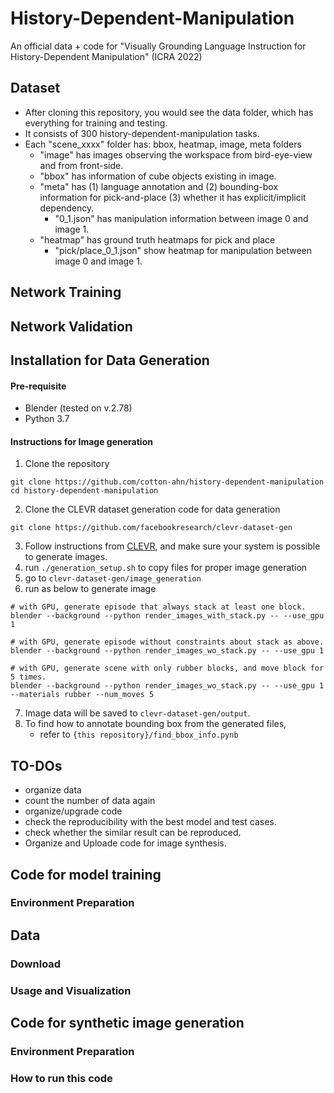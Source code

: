 # History-Dependent-Manipulation
An official data + code for "Visually Grounding Language Instruction for History-Dependent Manipulation" (ICRA 2022)

## Dataset
- After cloning this repository, you would see the data folder, which has everything for training and testing.
- It consists of 300 history-dependent-manipulation tasks.
- Each "scene_xxxx" folder has: bbox, heatmap, image, meta folders
    - "image" has images observing the workspace from bird-eye-view and from front-side.
    - "bbox" has information of cube objects existing in image.
    - "meta" has (1) language annotation and (2) bounding-box information for pick-and-place (3) whether it has explicit/implicit dependency.
        - "0_1.json" has manipulation information between image 0 and image 1. 
    - "heatmap" has ground truth heatmaps for pick and place
        - "pick/place_0_1.json" show heatmap for manipulation between image 0 and image 1.

## Network Training


## Network Validation


## Installation for Data Generation
#### Pre-requisite
- Blender (tested on v.2.78)
- Python 3.7

#### Instructions for Image generation
1. Clone the repository
```
git clone https://github.com/cotton-ahn/history-dependent-manipulation
cd history-dependent-manipulation
```
2. Clone the CLEVR dataset generation code for data generation
```
git clone https://github.com/facebookresearch/clevr-dataset-gen
```
3. Follow instructions from [CLEVR](https://github.com/facebookresearch/clevr-dataset-gen), and make sure your system is possible to generate images.
4. run `./generation_setup.sh` to copy files for proper image generation
5. go to `clevr-dataset-gen/image_generation`
6. run as below to generate image
```
# with GPU, generate episode that always stack at least one block.
blender --background --python render_images_with_stack.py -- --use_gpu 1

# with GPU, generate episode without constraints about stack as above.
blender --background --python render_images_wo_stack.py -- --use_gpu 1

# with GPU, generate scene with only rubber blocks, and move block for 5 times.
blender --background --python render_images_wo_stack.py -- --use_gpu 1 --materials rubber --num_moves 5

```
7. Image data will be saved to `clevr-dataset-gen/output`.
8. To find how to annotate bounding box from the generated files, 
   - refer to `{this repository}/find_bbox_info.pynb`

## TO-DOs
- organize data
- count the number of data again
- organize/upgrade code
- check the reproducibility with the best model and test cases. 
- check whether the similar result can be reproduced.
- Organize and Uploade code for image synthesis. 

## Code for model training
### Environment Preparation

## Data
### Download
### Usage and Visualization

## Code for synthetic image generation
### Environment Preparation
### How to run this code
